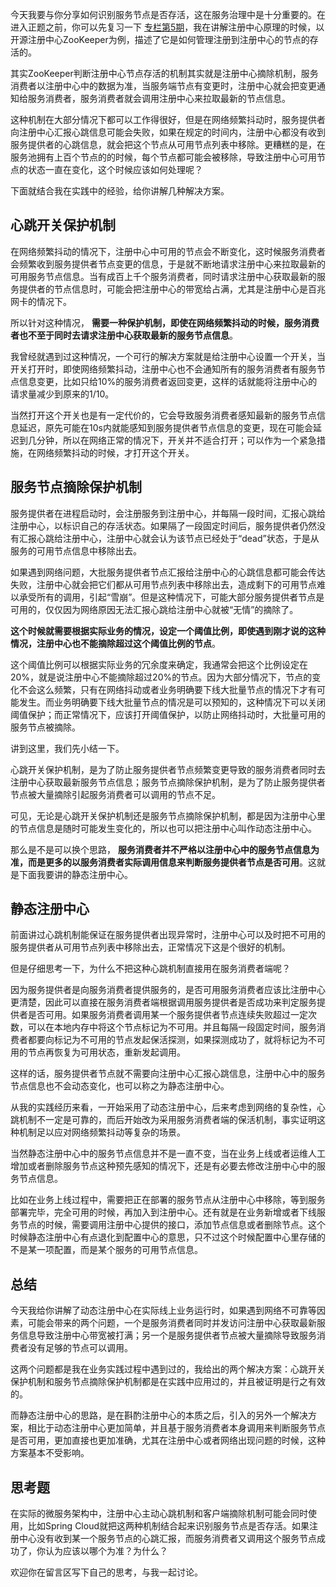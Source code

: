今天我要与你分享如何识别服务节点是否存活，这在服务治理中是十分重要的。在进入正题之前，你可以先复习一下 [专栏第5期](http://time.geekbang.org/column/article/14603)，我在讲解注册中心原理的时候，以开源注册中心ZooKeeper为例，描述了它是如何管理注册到注册中心的节点的存活的。

其实ZooKeeper判断注册中心节点存活的机制其实就是注册中心摘除机制，服务消费者以注册中心中的数据为准，当服务端节点有变更时，注册中心就会把变更通知给服务消费者，服务消费者就会调用注册中心来拉取最新的节点信息。

这种机制在大部分情况下都可以工作得很好，但是在网络频繁抖动时，服务提供者向注册中心汇报心跳信息可能会失败，如果在规定的时间内，注册中心都没有收到服务提供者的心跳信息，就会把这个节点从可用节点列表中移除。更糟糕的是，在服务池拥有上百个节点的的时候，每个节点都可能会被移除，导致注册中心可用节点的状态一直在变化，这个时候应该如何处理呢？

下面就结合我在实践中的经验，给你讲解几种解决方案。

## 心跳开关保护机制

在网络频繁抖动的情况下，注册中心中可用的节点会不断变化，这时候服务消费者会频繁收到服务提供者节点变更的信息，于是就不断地请求注册中心来拉取最新的可用服务节点信息。当有成百上千个服务消费者，同时请求注册中心获取最新的服务提供者的节点信息时，可能会把注册中心的带宽给占满，尤其是注册中心是百兆网卡的情况下。

所以针对这种情况， **需要一种保护机制，即使在网络频繁抖动的时候，服务消费者也不至于同时去请求注册中心获取最新的服务节点信息**。

我曾经就遇到过这种情况，一个可行的解决方案就是给注册中心设置一个开关，当开关打开时，即使网络频繁抖动，注册中心也不会通知所有的服务消费者有服务节点信息变更，比如只给10%的服务消费者返回变更，这样的话就能将注册中心的请求量减少到原来的1/10。

当然打开这个开关也是有一定代价的，它会导致服务消费者感知最新的服务节点信息延迟，原先可能在10s内就能感知到服务提供者节点信息的变更，现在可能会延迟到几分钟，所以在网络正常的情况下，开关并不适合打开；可以作为一个紧急措施，在网络频繁抖动的时候，才打开这个开关。

## 服务节点摘除保护机制

服务提供者在进程启动时，会注册服务到注册中心，并每隔一段时间，汇报心跳给注册中心，以标识自己的存活状态。如果隔了一段固定时间后，服务提供者仍然没有汇报心跳给注册中心，注册中心就会认为该节点已经处于“dead”状态，于是从服务的可用节点信息中移除出去。

如果遇到网络问题，大批服务提供者节点汇报给注册中心的心跳信息都可能会传达失败，注册中心就会把它们都从可用节点列表中移除出去，造成剩下的可用节点难以承受所有的调用，引起“雪崩”。但是这种情况下，可能大部分服务提供者节点是可用的，仅仅因为网络原因无法汇报心跳给注册中心就被“无情”的摘除了。

**这个时候就需要根据实际业务的情况，设定一个阈值比例，即使遇到刚才说的这种情况，注册中心也不能摘除超过这个阈值比例的节点**。

这个阈值比例可以根据实际业务的冗余度来确定，我通常会把这个比例设定在20%，就是说注册中心不能摘除超过20%的节点。因为大部分情况下，节点的变化不会这么频繁，只有在网络抖动或者业务明确要下线大批量节点的情况下才有可能发生。而业务明确要下线大批量节点的情况是可以预知的，这种情况下可以关闭阈值保护；而正常情况下，应该打开阈值保护，以防止网络抖动时，大批量可用的服务节点被摘除。

讲到这里，我们先小结一下。

心跳开关保护机制，是为了防止服务提供者节点频繁变更导致的服务消费者同时去注册中心获取最新服务节点信息；服务节点摘除保护机制，是为了防止服务提供者节点被大量摘除引起服务消费者可以调用的节点不足。

可见，无论是心跳开关保护机制还是服务节点摘除保护机制，都是因为注册中心里的节点信息是随时可能发生变化的，所以也可以把注册中心叫作动态注册中心。

那么是不是可以换个思路， **服务消费者并不严格以注册中心中的服务节点信息为准，而是更多的以服务消费者实际调用信息来判断服务提供者节点是否可用**。这就是下面我要讲的静态注册中心。

## 静态注册中心

前面讲过心跳机制能保证在服务提供者出现异常时，注册中心可以及时把不可用的服务提供者从可用节点列表中移除出去，正常情况下这是个很好的机制。

但是仔细思考一下，为什么不把这种心跳机制直接用在服务消费者端呢？

因为服务提供者是向服务消费者提供服务的，是否可用服务消费者应该比注册中心更清楚，因此可以直接在服务消费者端根据调用服务提供者是否成功来判定服务提供者是否可用。如果服务消费者调用某一个服务提供者节点连续失败超过一定次数，可以在本地内存中将这个节点标记为不可用。并且每隔一段固定时间，服务消费者都要向标记为不可用的节点发起保活探测，如果探测成功了，就将标记为不可用的节点再恢复为可用状态，重新发起调用。

这样的话，服务提供者节点就不需要向注册中心汇报心跳信息，注册中心中的服务节点信息也不会动态变化，也可以称之为静态注册中心。

从我的实践经历来看，一开始采用了动态注册中心，后来考虑到网络的复杂性，心跳机制不一定是可靠的，而后开始改为采用服务消费者端的保活机制，事实证明这种机制足以应对网络频繁抖动等复杂的场景。

当然静态注册中心中的服务节点信息并不是一直不变，当在业务上线或者运维人工增加或者删除服务节点这种预先感知的情况下，还是有必要去修改注册中心中的服务节点信息。

比如在业务上线过程中，需要把正在部署的服务节点从注册中心中移除，等到服务部署完毕，完全可用的时候，再加入到注册中心。还有就是在业务新增或者下线服务节点的时候，需要调用注册中心提供的接口，添加节点信息或者删除节点。这个时候静态注册中心有点退化到配置中心的意思，只不过这个时候配置中心里存储的不是某一项配置，而是某个服务的可用节点信息。

## 总结

今天我给你讲解了动态注册中心在实际线上业务运行时，如果遇到网络不可靠等因素，可能会带来的两个问题，一个是服务消费者同时并发访问注册中心获取最新服务信息导致注册中心带宽被打满；另一个是服务提供者节点被大量摘除导致服务消费者没有足够的节点可以调用。

这两个问题都是我在业务实践过程中遇到过的，我给出的两个解决方案：心跳开关保护机制和服务节点摘除保护机制都是在实践中应用过的，并且被证明是行之有效的。

而静态注册中心的思路，是在斟酌注册中心的本质之后，引入的另外一个解决方案，相比于动态注册中心更加简单，并且基于服务消费者本身调用来判断服务节点是否可用，更加直接也更加准确，尤其在注册中心或者网络出现问题的时候，这种方案基本不受影响。

## 思考题

在实际的微服务架构中，注册中心主动心跳机制和客户端摘除机制可能会同时使用，比如Spring Cloud就把这两种机制结合起来识别服务节点是否存活。如果注册中心没有收到某一个服务节点的心跳汇报，而服务消费者又调用这个服务节点成功了，你认为应该以哪个为准？为什么？

欢迎你在留言区写下自己的思考，与我一起讨论。